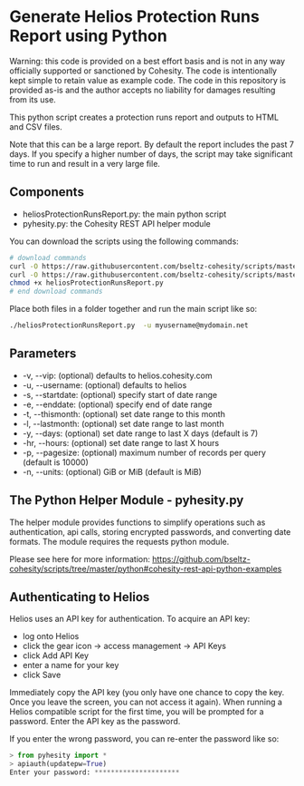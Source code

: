 # Generate Helios Protection Runs Report using Python

Warning: this code is provided on a best effort basis and is not in any way officially supported or sanctioned by Cohesity. The code is intentionally kept simple to retain value as example code. The code in this repository is provided as-is and the author accepts no liability for damages resulting from its use.

This python script creates a protection runs report and outputs to HTML and CSV files.

Note that this can be a large report. By default the report includes the past 7 days. If you specify a higher number of days, the script may take significant time to run and result in a very large file.

## Components

* heliosProtectionRunsReport.py: the main python script
* pyhesity.py: the Cohesity REST API helper module

You can download the scripts using the following commands:

```bash
# download commands
curl -O https://raw.githubusercontent.com/bseltz-cohesity/scripts/master/reports/heliosV2/python/heliosProtectionRunsReport/heliosProtectionRunsReport.py
curl -O https://raw.githubusercontent.com/bseltz-cohesity/scripts/master/python/pyhesity.py
chmod +x heliosProtectionRunsReport.py
# end download commands
```

Place both files in a folder together and run the main script like so:

```bash
./heliosProtectionRunsReport.py  -u myusername@mydomain.net
```

## Parameters

* -v, --vip: (optional) defaults to helios.cohesity.com
* -u, --username: (optional) defaults to helios
* -s, --startdate: (optional) specify start of date range
* -e, --enddate: (optional) specify end of date range
* -t, --thismonth: (optional) set date range to this month
* -l, --lastmonth: (optional) set date range to last month
* -y, --days: (optional) set date range to last X days (default is 7)
* -hr, --hours: (optional) set date range to last X hours
* -p, --pagesize: (optional) maximum number of records per query (default is 10000)
* -n, --units: (optional) GiB or MiB (default is MiB)

## The Python Helper Module - pyhesity.py

The helper module provides functions to simplify operations such as authentication, api calls, storing encrypted passwords, and converting date formats. The module requires the requests python module.

Please see here for more information: <https://github.com/bseltz-cohesity/scripts/tree/master/python#cohesity-rest-api-python-examples>

## Authenticating to Helios

Helios uses an API key for authentication. To acquire an API key:

* log onto Helios
* click the gear icon -> access management -> API Keys
* click Add API Key
* enter a name for your key
* click Save

Immediately copy the API key (you only have one chance to copy the key. Once you leave the screen, you can not access it again). When running a Helios compatible script for the first time, you will be prompted for a password. Enter the API key as the password.

If you enter the wrong password, you can re-enter the password like so:

```python
> from pyhesity import *
> apiauth(updatepw=True)
Enter your password: *********************
```
